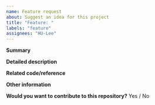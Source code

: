 ```yaml
---
name: Feature request
about: Suggest an idea for this project
title: "Feature: "
labels: "feature"
assignees: "HU-Lee"
---
```


**Summary**

<!--
A clear and concise description of feature.
Please include why you need this feature.
기능에 대한 간단한 설명을 적어 주세요.
왜 이 기능이 필요한지에 대한 이유를 포함해 주세요.
-->

**Detailed description**

<!--
Write some details about your feature.
It would be easier to help you if you provide the requirements and details as much as possible.
기능에 대해 자세하게 설명해 주세요.
요구사항과 세부 내용을 최대한 자세히 작성해 주셔야 대응해 드리기 편합니다.
 -->

**Related code/reference**

<!--
If you know the code or reference about this feature, please share it to us.
해당 기능과 관련된 코드나 참고자료를 알고 계신다면, 공유해 주세요.
-->

**Other information**

<!--
List any other information that is relevant to your feature.
그 외 기능과 관련된 내용이 있다면 적어 주세요.
-->

**Would you want to contribute to this repository?**
Yes / No

<!--
If you want to contribute to this repository, I will add you as a contributor and grant appropriate access to the code.
혹시 직접 코드 등에 기여하고 싶으시다면, Contributor로 추가하고 적절한 권한을 부여해 드리겠습니다.
-->

<!--
Issue template for ✅Active repository
Original template from https://github.com/dec0dOS/amazing-github-template
-->
